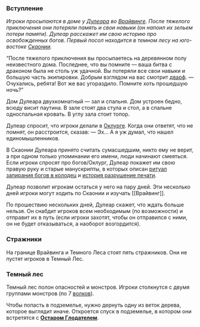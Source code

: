 ### Вступление

*Игроки просыпаются в доме у [Дулеара](Дулеар%20Бродмил.md) во [Врайвинге](Врайвинг.md). После тяжелого приключения они потеряли память и свои навыки (он напоил их зельем потери памяти). Дулеар расскажет им свою историю про освобожденных богов.
Первый посол находится в темном лесу на юго-востоке [Скаонии](Скаония.md).*

 “После тяжелого приключения вы просыпаетесь на деревянном полу неизвестного дома. Последнее, что вы помните — ваша битва с драконом была не столь уж удачной. Вы потеряли все свои навыки и большую часть экипировки. Добрым взглядом на вас смотрит [дварф](Дулеар%20Бродмил.md).
 — Очухались, ребята! Вот же вас угораздило. Помните хоть прошедшую ночь?”

Дом Дулеара двухкомнатный — зал и спальня. Дом устроен бедно, всюду висит паутина. В зале стоят два стула и стол, а в спальне односпальная кровать. В углу зала стоит топор. 

Дулеар спросит, что игроки делали в [Оклурге](Оклург.md). Когда они ответят, что не помнят, он расстроится, сказав:
— Эх… А я уж думал, что нашел единомышленников.

В Скаонии Дулеара принято считать сумасшедшим, никто ему не верит, а при одном только упоминании его имени, люди начинают смеяться. 
Если игроки спросят про богов/Оклург, Дулеар покажет им свою правую руку и старые манускрипты, в которых описан [ритуал запирания богов в колодец](Печать%20Манамоа.md) и [история разрушение печати](Возвращение%20Проклятых.md).

Дулеар позволит игрокам остаться у него на пару дней. Эти несколько дней игроки могут ходить по Скаонии и изучать [[Врайвинг]]. 

По прошествию нескольких дней, Дулеар скажет, что ждать больше нельзя. Он снабдит игроков всем необходимым (по возможности) и отправит их в путь (если игроки захотят, чтобы он отправился с ними, он не будет отказываться, а наоборот возгордится).

### Стражники

На границе Врайвинга и Темного Леса стоят пять стражников. Они не пустят игроков в Темный Лес.

### Темный лес

Темный лес полон опасностей и монстров. Игроки столкнутся с двумя группами монстров (по 7 [волков](Волк.md)).

Чтобы попасть в подземелье, нужно дернуть одну из веток дерева, которое выглядит иначе. Откроется спуск в подземелье, в котором они встретятся с 
[**Остаром Глодателем**](Остар%20Глодатель.md).


